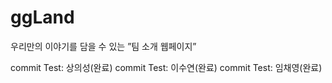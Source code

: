 # ggLand
우리만의 이야기를 담을 수 있는 ”팀 소개 웹페이지”

commit Test: 상의성(완료)
commit Test: 이수연(완료)
commit Test: 임채영(완료)